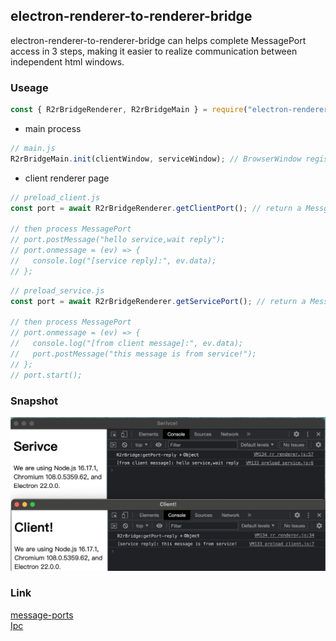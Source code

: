 ## electron-renderer-to-renderer-bridge

electron-renderer-to-renderer-bridge can helps complete MessagePort access in 3 steps, making it easier to realize communication between independent html windows.

### Useage

```javascript
const { R2rBridgeRenderer, R2rBridgeMain } = require("electron-renderer-to-renderer-bridge");
```

- main process

```javascript
// main.js
R2rBridgeMain.init(clientWindow, serviceWindow); // BrowserWindow register
```

- client renderer page

```javascript
// preload_client.js
const port = await R2rBridgeRenderer.getClientPort(); // return a MessgePort

// then process MessagePort
// port.postMessage("hello service,wait reply");
// port.onmessage = (ev) => {
//   console.log("[service reply]:", ev.data);
// };
```

```javascript
// preload_service.js
const port = await R2rBridgeRenderer.getServicePort(); // return a MessgePort

// then process MessagePort
// port.onmessage = (ev) => {
//   console.log("[from client message]:", ev.data);
//   port.postMessage("this message is from service!");
// };
// port.start();
```

### Snapshot

![1](./snapshot/1.png)

### Link

[message-ports](https://www.electronjs.org/zh/docs/latest/tutorial/message-ports)\
[Ipc](https://www.electronjs.org/zh/docs/latest/tutorial/ipc)